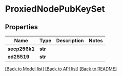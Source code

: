 # ProxiedNodePubKeySet

## Properties
Name | Type | Description | Notes
------------ | ------------- | ------------- | -------------
**secp256k1** | **str** |  | 
**ed25519** | **str** |  | 

[[Back to Model list]](../README.md#documentation-for-models) [[Back to API list]](../README.md#documentation-for-api-endpoints) [[Back to README]](../README.md)

